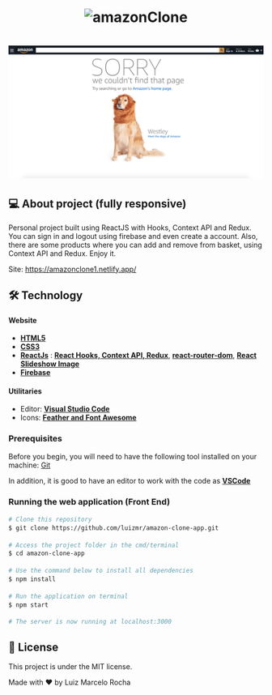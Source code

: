 <h1 align="center">
    <img alt="amazonClone" title="#amazonClone" src="./assets/gif1.gif" width="600px"/>
</h1>
<h1 align="center">
    <img alt="amazonClone" title="#amazonClone" src="./assets/notfoundpage.png" width="600px"/>
</h1>

## 💻 About project (fully responsive)

Personal project built using ReactJS with Hooks, Context API and Redux. You can sign in and logout using firebase and even create a account. Also, there are some products where you can add and remove from basket, using Context API and Redux. Enjoy it.

Site: https://amazonclone1.netlify.app/

## 🛠 Technology

#### **Website**

-   **[HTML5](https://developer.mozilla.org/pt-BR/docs/Web/HTML/HTML5)**
-   **[CSS3](https://www.w3schools.com/css/)**
-   **[ReactJs](https://pt-br.reactjs.org/)** : **[React Hooks, Context API, Redux](https://pt-br.reactjs.org/docs/hooks-intro.html)**, **[react-router-dom](https://reactrouter.com/web/guides/quick-start)**, **[React Slideshow Image](https://www.npmjs.com/package/react-slideshow-image)**
-   **[Firebase](https://firebase.google.com/?hl=pt-br)**

#### **Utilitaries**

-   Editor: **[Visual Studio Code](https://code.visualstudio.com/)**
-   Icons: **[Feather and Font Awesome](https://react-icons.github.io/react-icons/)**

### Prerequisites

Before you begin, you will need to have the following tool installed on your machine:
[Git](https://git-scm.com)

In addition, it is good to have an editor to work with the code as **[VSCode](https://code.visualstudio.com/)**

### Running the web application (Front End)

```bash
# Clone this repository
$ git clone https://github.com/luizmr/amazon-clone-app.git

# Access the project folder in the cmd/terminal
$ cd amazon-clone-app

# Use the command below to install all dependencies
$ npm install

# Run the application on terminal
$ npm start

# The server is now running at localhost:3000
```

## 📝 License

This project is under the MIT license.

Made with ❤️ by Luiz Marcelo Rocha

